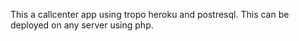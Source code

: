 This a callcenter app using tropo heroku and postresql.
This can be deployed on any server using php.
